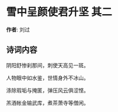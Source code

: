 # 雪中呈颜使君升坚  其二

**作者**: 刘过

## 诗词内容

阴阳舒惨刹那间，刺使天高见一斑。

人物眼中如水鉴，世情身外不冰山。

涤除瑕垢与掩匿，弹压风云俱涩悭。

羔酒帐金输武库，煮茶萧寺等僧闲。


